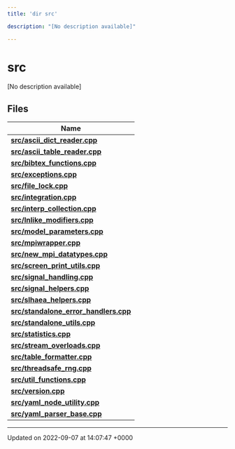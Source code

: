 ```yaml
---
title: 'dir src'

description: "[No description available]"

---
```


# src

[No description available]

## Files

| Name           |
| -------------- |
| **[src/ascii_dict_reader.cpp](/documentation/code/files/ascii__dict__reader_8cpp/#file-ascii-dict-readercpp)**  |
| **[src/ascii_table_reader.cpp](/documentation/code/files/ascii__table__reader_8cpp/#file-ascii-table-readercpp)**  |
| **[src/bibtex_functions.cpp](/documentation/code/files/bibtex__functions_8cpp/#file-bibtex-functionscpp)**  |
| **[src/exceptions.cpp](/documentation/code/files/exceptions_8cpp/#file-exceptionscpp)**  |
| **[src/file_lock.cpp](/documentation/code/files/file__lock_8cpp/#file-file-lockcpp)**  |
| **[src/integration.cpp](/documentation/code/files/integration_8cpp/#file-integrationcpp)**  |
| **[src/interp_collection.cpp](/documentation/code/files/interp__collection_8cpp/#file-interp-collectioncpp)**  |
| **[src/lnlike_modifiers.cpp](/documentation/code/files/lnlike__modifiers_8cpp/#file-lnlike-modifierscpp)**  |
| **[src/model_parameters.cpp](/documentation/code/files/model__parameters_8cpp/#file-model-parameterscpp)**  |
| **[src/mpiwrapper.cpp](/documentation/code/files/mpiwrapper_8cpp/#file-mpiwrappercpp)**  |
| **[src/new_mpi_datatypes.cpp](/documentation/code/files/new__mpi__datatypes_8cpp/#file-new-mpi-datatypescpp)**  |
| **[src/screen_print_utils.cpp](/documentation/code/files/screen__print__utils_8cpp/#file-screen-print-utilscpp)**  |
| **[src/signal_handling.cpp](/documentation/code/files/signal__handling_8cpp/#file-signal-handlingcpp)**  |
| **[src/signal_helpers.cpp](/documentation/code/files/signal__helpers_8cpp/#file-signal-helperscpp)**  |
| **[src/slhaea_helpers.cpp](/documentation/code/files/slhaea__helpers_8cpp/#file-slhaea-helperscpp)**  |
| **[src/standalone_error_handlers.cpp](/documentation/code/files/standalone__error__handlers_8cpp/#file-standalone-error-handlerscpp)**  |
| **[src/standalone_utils.cpp](/documentation/code/files/standalone__utils_8cpp/#file-standalone-utilscpp)**  |
| **[src/statistics.cpp](/documentation/code/files/statistics_8cpp/#file-statisticscpp)**  |
| **[src/stream_overloads.cpp](/documentation/code/files/stream__overloads_8cpp/#file-stream-overloadscpp)**  |
| **[src/table_formatter.cpp](/documentation/code/files/table__formatter_8cpp/#file-table-formattercpp)**  |
| **[src/threadsafe_rng.cpp](/documentation/code/files/threadsafe__rng_8cpp/#file-threadsafe-rngcpp)**  |
| **[src/util_functions.cpp](/documentation/code/files/util__functions_8cpp/#file-util-functionscpp)**  |
| **[src/version.cpp](/documentation/code/files/version_8cpp/#file-versioncpp)**  |
| **[src/yaml_node_utility.cpp](/documentation/code/files/yaml__node__utility_8cpp/#file-yaml-node-utilitycpp)**  |
| **[src/yaml_parser_base.cpp](/documentation/code/files/yaml__parser__base_8cpp/#file-yaml-parser-basecpp)**  |






-------------------------------

Updated on 2022-09-07 at 14:07:47 +0000
